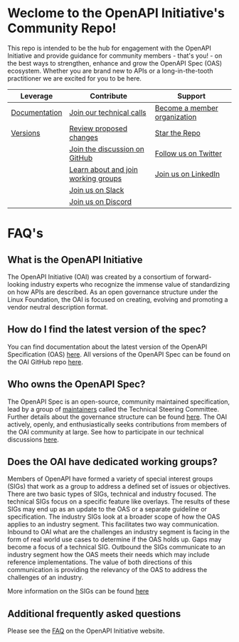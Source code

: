 # Weclome to the OpenAPI Initiative's Community Repo!

This repo is intended to be the hub for engagement with the OpenAPI Initiative and provide guidance for community members - that's you! - on the best ways to strengthen, enhance and grow the OpenAPI Spec (OAS) ecosystem. Whether you are brand new to APIs or a long-in-the-tooth practitioner we are excited for you to be here. 

| Leverage  | Contribute | Support |
| ------------- | ------------- | ------------- |
| [Documentation](https://oai.github.io/Documentation/)  | [Join our technical calls](https://github.com/OAI/OpenAPI-Specification#participation)  | [Become a member organization](https://enrollment.lfx.linuxfoundation.org/?project=openapi) |
| [Versions](https://github.com/OAI/OpenAPI-Specification/releases) | [Review proposed changes](https://github.com/OAI/OpenAPI-Specification/pulls)   | [Star the Repo](https://github.com/OAI/OpenAPI-Specification/stargazers)  |
| | [Join the discussion on GitHub](https://github.com/OAI/OpenAPI-Specification/issues) | [Follow us on Twitter](https://twitter.com/OpenApiSpec) |
| | [Learn about and join working groups](./SPECIAL_INTEREST_GROUPS.md) | [Join us on LinkedIn](https://www.linkedin.com/groups/8556951/) |
| | [Join us on Slack](https://communityinviter.com/apps/open-api/openapi) |
| | [Join us on Discord](https://discord.gg/3kJKfTbZYd) | |


# FAQ's
## What is the OpenAPI Initiative
The OpenAPI Initiative (OAI) was created by a consortium of forward-looking industry experts who recognize the immense value of standardizing on how APIs are described. As an open governance structure under the Linux Foundation, the OAI is focused on creating, evolving and promoting a vendor neutral description format.

## How do I find the latest version of the spec?
You can find documentation about the latest version of the OpenAPI Specification (OAS) [here](https://spec.openapis.org/oas/latest.html). All versions of the OpenAPI Spec can be found on the OAI GitHub repo [here](https://github.com/OAI/OpenAPI-Specification/releases).

## Who owns the OpenAPI Spec?
The OpenAPI Spec is an open-source, community maintained specification, lead by a group of [maintainers](https://github.com/OAI/OpenAPI-Specification/blob/main/MAINTAINERS.md) called the Technical Steering Committee. Further details about the governance structure can be found [here](https://github.com/OAI/OpenAPI-Specification/blob/main/GOVERNANCE.md). The OAI actively, openly, and enthusiastically seeks contributions from members of the OAI community at large. See how to participate in our technical discussions [here](https://github.com/OAI/OpenAPI-Specification#participation).

## Does the OAI have dedicated working groups?
Members of OpenAPI have formed a variety of special interest groups (SIGs) that work as a group to address a defined set of issues or objectives. There are two basic types of SIGs, technical and industry focused. The technical SIGs focus on a specific feature like overlays. The results of these SIGs may end up as an update to the OAS or a separate guideline or specification. The industry SIGs look at a broader scope of how the OAS applies to an industry segment. This facilitates two way communication. Inbound to OAI what are the challenges an industry segment is facing in the form of real world use cases to determine if the OAS holds up. Gaps may become a focus of a technical SIG. Outbound the SIGs communicate to an industry segment how the OAS meets their needs which may include reference implementations. The value of both directions of this communication is providing the relevancy of the OAS to address the challenges of an industry.

More information on the SIGs can be found [here](./SPECIAL_INTEREST_GROUPS.md)

## Additional frequently asked questions
Please see the [FAQ](https://www.openapis.org/faq) on the OpenAPI Initiative website.